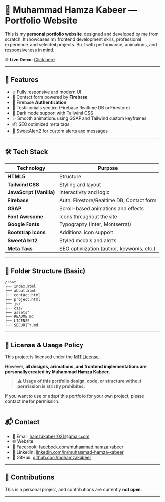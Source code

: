 # 💼 Muhammad Hamza Kabeer — Portfolio Website

This is my **personal portfolio website**, designed and developed by me from scratch. It showcases my frontend development skills, professional experience, and selected projects. Built with performance, animations, and responsiveness in mind.

🌐 **Live Demo**: [Click here]()

---

## 🚀 Features

- 🔥 Fully responsive and modern UI
- 💬 Contact form powered by **Firebase**
- 👤 Firebase **Authentication**
- 🧾 Testimonials section (Firebase Realtime DB or Firestore)
- 🌙 Dark mode support with Tailwind CSS
- ✨ Smooth animations using GSAP and Tailwind custom keyframes
- 📦 SEO optimized meta tags
- 🔔 SweetAlert2 for custom alerts and messages

---

## 🛠️ Tech Stack

| Technology              | Purpose                                           |
|-------------------------|---------------------------------------------------|
| **HTML5**               | Structure                                         |
| **Tailwind CSS**        | Styling and layout                                |
| **JavaScript (Vanilla)**| Interactivity and logic                           |
| **Firebase**            | Auth, Firestore/Realtime DB, Contact form         |
| **GSAP**                | Scroll-based animations and effects               |
| **Font Awesome**        | Icons throughout the site                         |
| **Google Fonts**        | Typography (Inter, Montserrat)                    |
| **Bootstrap Icons**     | Additional icon support                           |
| **SweetAlert2**         | Styled modals and alerts                          |
| **Meta Tags**           | SEO optimization (author, keywords, etc.)         |

---

## 📁 Folder Structure (Basic)

```
/root
├── index.html
├── about.html
├── contact.html
├── project.html
├── js/
├── css/
├── assets/
├── README.md
├── LICENSE
└── SECURITY.md
```

---

## 📄 License & Usage Policy

This project is licensed under the [MIT License](LICENSE).

However, **all designs, animations, and frontend implementations are personally created by Muhammad Hamza Kabeer**.

> ⚠️ **Usage of this portfolio design, code, or structure without permission is strictly prohibited.**

If you want to use or adapt this portfolio for your own project, please contact me for permission.

---

## 📬 Contact

- 📧 Email: hamzakabeer021@gmail.com
- 🌐 Website: []()
- 🔗 Facebook: [facebook.com/muhammad.hamza.kabeer](https://www.facebook.com/muhammad.hamza.kabeer)
- 🔗 LinkedIn: [linkedin.com/in/muhammad-hamza-kabeer](https://www.linkedin.com/in/muhammad-hamza-kabeer/)
- 🔗 GitHub: [github.com/mdhamzakabeer](https://github.com/mdhamzakabeer)

---

## 🙅 Contributions

This is a personal project, and contributions are currently **not open**.

---
